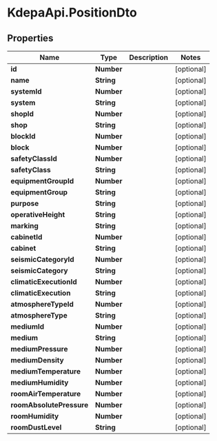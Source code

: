 # KdepaApi.PositionDto

## Properties

Name | Type | Description | Notes
------------ | ------------- | ------------- | -------------
**id** | **Number** |  | [optional] 
**name** | **String** |  | [optional] 
**systemId** | **Number** |  | [optional] 
**system** | **String** |  | [optional] 
**shopId** | **Number** |  | [optional] 
**shop** | **String** |  | [optional] 
**blockId** | **Number** |  | [optional] 
**block** | **Number** |  | [optional] 
**safetyClassId** | **Number** |  | [optional] 
**safetyClass** | **String** |  | [optional] 
**equipmentGroupId** | **Number** |  | [optional] 
**equipmentGroup** | **String** |  | [optional] 
**purpose** | **String** |  | [optional] 
**operativeHeight** | **String** |  | [optional] 
**marking** | **String** |  | [optional] 
**cabinetId** | **Number** |  | [optional] 
**cabinet** | **String** |  | [optional] 
**seismicCategoryId** | **Number** |  | [optional] 
**seismicCategory** | **String** |  | [optional] 
**climaticExecutionId** | **Number** |  | [optional] 
**climaticExecution** | **String** |  | [optional] 
**atmosphereTypeId** | **Number** |  | [optional] 
**atmosphereType** | **String** |  | [optional] 
**mediumId** | **Number** |  | [optional] 
**medium** | **String** |  | [optional] 
**mediumPressure** | **Number** |  | [optional] 
**mediumDensity** | **Number** |  | [optional] 
**mediumTemperature** | **Number** |  | [optional] 
**mediumHumidity** | **Number** |  | [optional] 
**roomAirTemperature** | **Number** |  | [optional] 
**roomAbsolutePressure** | **Number** |  | [optional] 
**roomHumidity** | **Number** |  | [optional] 
**roomDustLevel** | **String** |  | [optional] 


